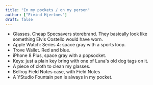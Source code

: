 ```yaml
---
title: "In my pockets / on my person"
author: ["Eivind Hjertnes"]
draft: false
---
```


-   Glasses. Cheap Specsavers storebrand. They basically look like
    something Elvis Costello would have worn.
-   Apple Watch: Series 4: space gray with a sports loop.
-   Trove Wallet. Red and blue.
-   iPhone 8 Plus, space gray with a popsocket.
-   Keys: just a plain key bring with one of Luna's old dog tags on it.
-   A piece of cloth to clean my glasses.
-   Bellroy Field Notes case, with Field Notes
-   A YStudio Fountain pen is always in my pocket.
